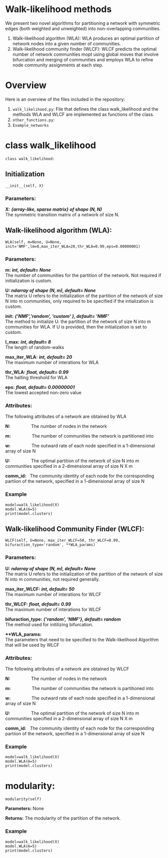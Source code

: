 # Walk-likelihood methods 
We present two novel algorithms for partitioning a network with symmetric edges (both weighted and unweighted) into non-overlapping communities. 
1. Walk-likelihood algorithm (WLA): WLA produces an optimal partition of network nodes into a given number of communities.
2. Walk-likelihood community finder (WLCF): WLCF predicts the optimal number of network communities mopt using global moves that involve bifurcation and merging of communities and employs WLA to refine node community assignments at each step.

# Overview

Here is an overview of the files included in the repository:
1. ```walk_likelihood.py```: File that defines the class walk_likelihood and the methods WLA and WLCF are implemented as functions of the class.
2. ```other_functions.py```:
3. ```Example_networks```

# class walk_likelihood

```
class walk_likelihood:
```
## Initialization
```__init__(self, X)```
### Parameters:
__X:__ ___{array-like, sparse matrix} of shape (N, N)___   
The symmetric transition matrix of a network of size N.


## Walk-likelihood algorithm (WLA):
```WLA(self, m=None, U=None, init='NMF',lm=8,max_iter_WLA=20,thr_WLA=0.99,eps=0.00000001)```
### Parameters: 
__m:__ ___int, default= None___   
The number of communities for the partition of the network. Not required if initialization is custom.

__U:__ ___ndarray of shape (N, m), default= None___   
The matrix U refers to the initialization of the partition of the network of size N into m communities, only required to be specified if the intialization is custom.

__init:__ ___{'NMF','random', 'custom' }, default= 'NMF'___   
The method to initialize U: the partition of the network of size N into m communities for WLA. If U is provided, then the initialization is set to custom.

__l_max:__ ___int, default= 8___   
The length of random-walks

__max_iter_WLA:__ ___int, default= 20___   
The maximum number of interations for WLA

__thr_WLA:__ ___float, default= 0.99___   
The halting threshold for WLA

__eps:__ ___float, default= 0.00000001___   
The lowest accepted non-zero value

### Attributes:

The following attributes of a network are obtained by WLA

__N:__ &nbsp; &nbsp; &nbsp; &nbsp; &nbsp; &nbsp; &nbsp; &nbsp; The number of nodes in the network

__m:__	&nbsp; &nbsp; &nbsp; &nbsp; &nbsp; &nbsp; &nbsp; &nbsp; The number of communities the network is partitioned into

__w:__  &nbsp; &nbsp; &nbsp; &nbsp; &nbsp; &nbsp; &nbsp; &nbsp; The outward rate of each node specified in a 1-dimensional array of size N 

__U:__ &nbsp; &nbsp; &nbsp; &nbsp; &nbsp; &nbsp; &nbsp; &nbsp; The optimal partition of the network of size N into m communities specified in a 2-dimensional array of size N X m 

__comm_id:__ &nbsp; The community identity of each node for the corresponding partiion of the network, specified in a 1-dimensional array of size N 

### Example

```
model=walk_likelihood(X)
model.WLA(m=5)
print(model.clusters)
```



## Walk-likelihood Community Finder (WLCF):
```WLCF(self, U=None, max_iter_WLCF=50, thr_WLCF=0.99, bifuraction_type='random', **WLA_params)```
### Parameters:

__U:__ ___ndarray of shape (N, m), default= None___   
The matrix U refers to the initialization of the partition of the network of size N into m communities, not required generally. 

__max_iter_WLCF:__ ___int, default= 50___   
The maximum number of interations for WLCF

__thr_WLCF:__ ___float, default= 0.99___   
The maximum number of interations for WLCF

__bifuraction_type:__ ___{'random', 'NMF'}, default= random___   
The method used for initilizing bifurcation.

__**WLA_params:__   
The parameters that need to be specified to the Walk-likelihood Algorithm that will be used by WLCF

### Attributes:

The following attributes of a network are obtained by WLCF

__N:__ &nbsp; &nbsp; &nbsp; &nbsp; &nbsp; &nbsp; &nbsp; &nbsp; The number of nodes in the network

__m:__	&nbsp; &nbsp; &nbsp; &nbsp; &nbsp; &nbsp; &nbsp; &nbsp; The number of communities the network is partitioned into

__w:__  &nbsp; &nbsp; &nbsp; &nbsp; &nbsp; &nbsp; &nbsp; &nbsp; The outward rate of each node specified in a 1-dimensional array of size N 

__U:__ &nbsp; &nbsp; &nbsp; &nbsp; &nbsp; &nbsp; &nbsp; &nbsp; The optimal partition of the network of size N into m communities specified in a 2-dimensional array of size N X m 

__comm_id:__ &nbsp; The community identity of each node for the corresponding partiion of the network, specified in a 1-dimensional array of size N 

### Example

```
model=walk_likelihood(X)
model.WLA(m=5)
print(model.clusters)
```


# modularity:
```modularity(self)```

__Parameters:__ None

__Returns:__ The modularity of the partition of the network.

### Example

```
model=walk_likelihood(X)
model.WLA(m=5)
print(model.clusters)
```
